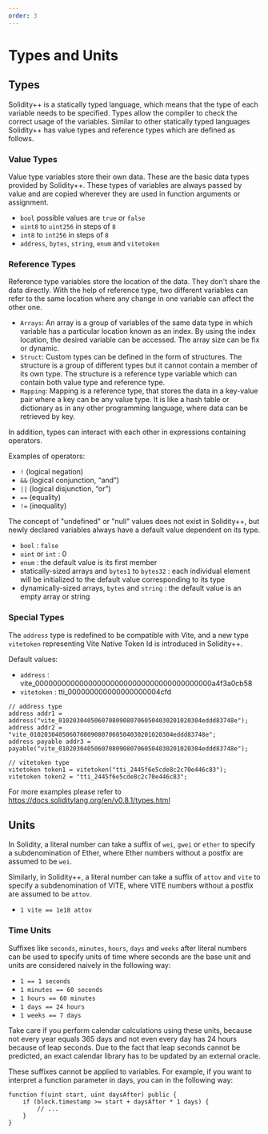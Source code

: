 ```yaml
---
order: 3
---
```


# Types and Units

## Types

Solidity++ is a statically typed language, which means that the type of each variable needs to be specified. Types allow the compiler to check the correct usage of the variables. Similar to other statically typed languages Solidity++ has value types and reference types which are defined as follows.

### Value Types

Value type variables store their own data. These are the basic data types provided by Solidity++. These types of variables are always passed by value and are copied wherever they are used in function arguments or assignment. 

- `bool` possible values are `true` or `false`
- `uint8` to `uint256` in steps of `8`
- `int8` to `int256` in steps of `8`
- `address`, `bytes`, `string`, `enum` and `vitetoken`

### Reference Types

Reference type variables store the location of the data. They don't share the data directly. With the help of reference type, two different variables can refer to the same location where any change in one variable can affect the other one.

- `Arrays`: An array is a group of variables of the same data type in which variable has a particular location known as an index. By using the index location, the desired variable can be accessed. The array size can be fix or dynamic.
- `Struct`: Custom types can be defined in the form of structures. The structure is a group of different types but it cannot contain a member of its own type. The structure is a reference type variable which can contain both value type and reference type.
- `Mapping`: Mapping is a reference type, that stores the data in a key-value pair where a key can be any value type. It is like a hash table or dictionary as in any other programming language, where data can be retrieved by key.

In addition, types can interact with each other in expressions containing operators.

Examples of operators:
- `!` (logical negation)
- `&&` (logical conjunction, “and”)
- `||` (logical disjunction, “or”)
- `==` (equality)
- `!=` (inequality)

The concept of "undefined" or "null" values does not exist in Solidity++, but newly declared variables always have a default value dependent on its type.

- `bool` : `false`
- `uint` or `int` : 0
- `enum` : the default value is its first member
- statically-sized arrays and `bytes1` to `bytes32` : each individual element will be initialized to the default value corresponding to its type
- dynamically-sized arrays, `bytes` and `string` : the default value is an empty array or string

### Special Types

The `address` type is redefined to be compatible with Vite, and a new type `vitetoken` representing Vite Native Token Id is introduced in Solidity++.

Default values:
- `address` : vite_0000000000000000000000000000000000000000a4f3a0cb58
- `vitetoken` : tti_000000000000000000004cfd

```solidity
// address type
address addr1 = address("vite_0102030405060708090807060504030201020304eddd83748e");
address addr2 = "vite_0102030405060708090807060504030201020304eddd83748e";
address payable addr3 = payable("vite_0102030405060708090807060504030201020304eddd83748e");

// vitetoken type
vitetoken token1 = vitetoken("tti_2445f6e5cde8c2c70e446c83");
vitetoken token2 = "tti_2445f6e5cde8c2c70e446c83";
```

For more examples please refer to <https://docs.soliditylang.org/en/v0.8.1/types.html>

## Units

In Solidity, a literal number can take a suffix of `wei`, `gwei` or `ether` to specify a subdenomination of Ether, where Ether numbers without a postfix are assumed to be `wei`.

Similarly, in Solidity++, a literal number can take a suffix of `attov` and `vite` to specify a subdenomination of VITE, where VITE numbers without a postfix are assumed to be `attov`.

- `1 vite == 1e18 attov`

### Time Units

Suffixes like `seconds`, `minutes`, `hours`, `days` and `weeks` after literal numbers can be used to specify units of time where seconds are the base unit and units are considered naively in the following way:

- `1 == 1 seconds`
- `1 minutes == 60 seconds`
- `1 hours == 60 minutes`
- `1 days == 24 hours`
- `1 weeks == 7 days`

Take care if you perform calendar calculations using these units, because not every year equals 365 days and not even every day has 24 hours because of leap seconds. Due to the fact that leap seconds cannot be predicted, an exact calendar library has to be updated by an external oracle.

These suffixes cannot be applied to variables. For example, if you want to interpret a function parameter in days, you can in the following way:

```solidity
function f(uint start, uint daysAfter) public {
    if (block.timestamp >= start + daysAfter * 1 days) {
        // ...
    }
}
```